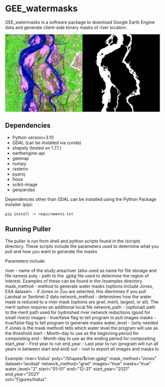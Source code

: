 # GEE_watermasks
GEE_watermasks is a software package to download Google Earth Engine data and generate client-side binary masks of river location.

![Sample image and rivermask](example/Indus/IndusExample.png)

## Dependencies
* Python version=3.10
* GDAL (can be installed via conda)
* shapely (tested on 1.7.1 )
* earthengine-api 
* geemap 
* numpy
* rasterio
* pyproj 
* fiona 
* scikit-image 
* geopandas 

Dependencies other than GDAL can be installed using the Python Package Installer (pip):

```
pip install -r requirements.txt 
```

## Running Puller

The puller is run from shell and python scripts found in the /scripts directory. These scripts include the parameters used to determine what you pull and how you want to generate the masks

Parameters include:

river - name of the study area/river (also used as name for file storage and file names)
poly - path to the .gpkg file used to determine the region of interest. Examples of these can be found in the /examples directory
mask_method - method to generate water masks (options include Jones, ESA
dataset= - if Jones or Zou are selected, this dtermines if you pull Landsat or Sentinel-2 data
network_method - determines how the water mask is reduced to a river mask (options are grwl, merit, largest, or all). The merit option requires an additional local file
network_path - (optional) path to the merit path used for hydroshed river network reductions (good for small rivers)
images - true/false flag to tell program to pull images
masks - true/false flag to tell program to generate masks
water_level - (only needed if Jones is the mask method) tells which water level the program will use as the threshold
start - Month-day to use as the beginning period for compositing
end - Month-day to use as the ending period for compositing
start_year - First year to run
end_year - Last year to run (program will run all years in between start and end)
out - root to export all images and masks to

Example:
river='Indus'
poly="/Shapes/$river.gpkg"
mask_method="Jones"
dataset='landsat'
network_method="grwl"
images="true"
masks="true"
water_level="2"
start="01-01"
end="12-31"
start_year="2021"   
end_year="2021"     
out="Figures/Indus"

